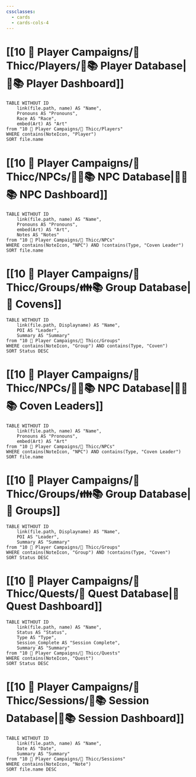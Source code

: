 ```yaml
---
cssclasses:
  - cards
  - cards-cols-4
---
```


# [[10 🧙 Player Campaigns/🧛 Thicc/Players/🧙📚 Player Database|🧙📚 Player Dashboard]]
```dataview
TABLE WITHOUT ID 
	link(file.path, name) AS "Name", 
	Pronouns AS "Pronouns",
	Race AS "Race",
	embed(Art) AS "Art"
from "10 🧙 Player Campaigns/🧛 Thicc/Players"
WHERE contains(NoteIcon, "Player")
SORT file.name
```

# [[10 🧙 Player Campaigns/🧛 Thicc/NPCs/👨‍🌾📚 NPC Database|👨‍🌾📚 NPC Dashboard]]
```dataview
TABLE WITHOUT ID 
	link(file.path, name) AS "Name", 
	Pronouns AS "Pronouns",
	embed(Art) AS "Art",
	Notes AS "Notes"
from "10 🧙 Player Campaigns/🧛 Thicc/NPCs"
WHERE contains(NoteIcon, "NPC") AND !contains(Type, "Coven Leader")
SORT file.name
```

# [[10 🧙 Player Campaigns/🧛 Thicc/Groups/👪📚 Group Database|👑 Covens]]
```dataview
TABLE WITHOUT ID 
	link(file.path, Displayname) AS "Name",
	POI AS "Leader",
	Summary AS "Summary"
from "10 🧙 Player Campaigns/🧛 Thicc/Groups"
WHERE contains(NoteIcon, "Group") AND contains(Type, "Coven")
SORT Status DESC
```

# [[10 🧙 Player Campaigns/🧛 Thicc/NPCs/👨‍🌾📚 NPC Database|👨‍🌾📚 Coven Leaders]]
```dataview
TABLE WITHOUT ID 
	link(file.path, name) AS "Name", 
	Pronouns AS "Pronouns",
	embed(Art) AS "Art"
from "10 🧙 Player Campaigns/🧛 Thicc/NPCs"
WHERE contains(NoteIcon, "NPC") AND contains(Type, "Coven Leader")
SORT file.name
```

# [[10 🧙 Player Campaigns/🧛 Thicc/Groups/👪📚 Group Database|👥 Groups]]
```dataview
TABLE WITHOUT ID 
	link(file.path, Displayname) AS "Name",
	POI AS "Leader",
	Summary AS "Summary"
from "10 🧙 Player Campaigns/🧛 Thicc/Groups"
WHERE contains(NoteIcon, "Group") AND !contains(Type, "Coven")
SORT Status DESC
```

# [[10 🧙 Player Campaigns/🧛 Thicc/Quests/🎯 Quest Database|🎯 Quest Dashboard]]
```dataview
TABLE WITHOUT ID 
	link(file.path, name) AS "Name",
	Status AS "Status",
	Type AS "Type",
	Session_Complete AS "Session Complete",
	Summary AS "Summary"
from "10 🧙 Player Campaigns/🧛 Thicc/Quests"
WHERE contains(NoteIcon, "Quest")
SORT Status DESC
```

# [[10 🧙 Player Campaigns/🧛 Thicc/Sessions/🧻📚 Session Database|🧻📚 Session Dashboard]]
```dataview
TABLE WITHOUT ID 
	link(file.path, name) AS "Name", 
	Date AS "Date",
	Summary AS "Summary"
from "10 🧙 Player Campaigns/🧛 Thicc/Sessions"
WHERE contains(NoteIcon, "Note")
SORT file.name DESC
```
